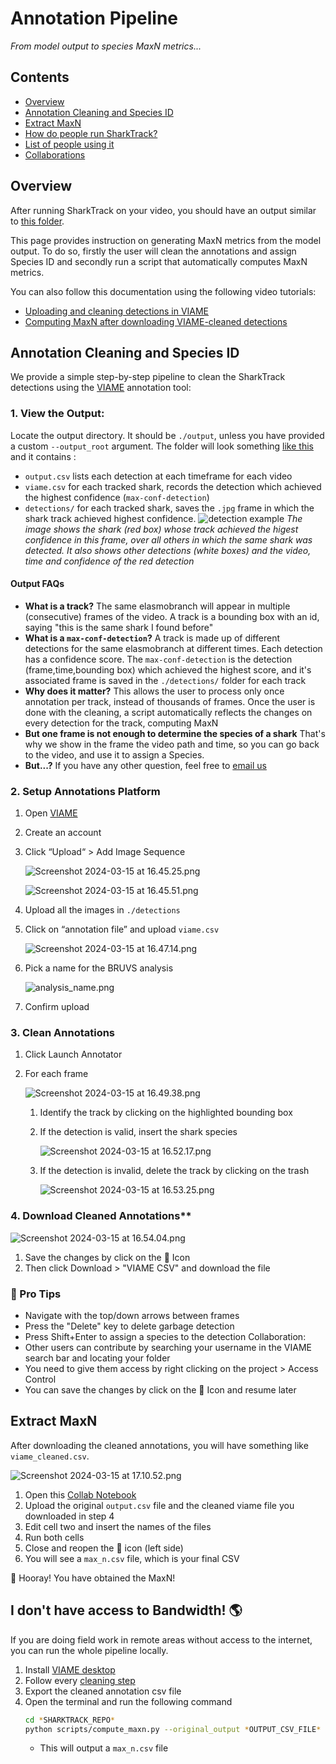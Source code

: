 # Annotation Pipeline
*From model output to species MaxN metrics...*

## Contents

* <a href="#overview">Overview</a>
* <a href="#annotation-cleaning-and-species-id">Annotation Cleaning and Species ID</a>
* <a href="#extract-maxn">Extract MaxN</a>
* <a href="#how-people-run-sharktrack">How do people run SharkTrack?</a>
* <a href="#list-of-people-using-it">List of people using it</a>
* <a href="#collaborations">Collaborations</a>


## Overview
After running SharkTrack on your video, you should have an output similar to [this folder](./static/test-output/).

This page provides instruction on generating MaxN metrics from the model output. To do so, firstly the user will clean the annotations and assign Species ID and secondly run a script that automatically computes MaxN metrics.

You can also follow this documentation using the following video tutorials:

- [Uploading and cleaning detections in VIAME](https://drive.google.com/file/d/16Zw69ELvA1_pBhfcbQsjo1nc_7EBYZl2/view?usp=sharing)
- [Computing MaxN after downloading VIAME-cleaned detections](https://drive.google.com/file/d/1DCT3vCAbAH4T8wTiMjgWUc7-lZEpgz9U/view?usp=drive_link)


## Annotation Cleaning and Species ID

We provide a simple step-by-step pipeline to clean the SharkTrack detections using the [VIAME](https://viame.kitware.com/) annotation tool:

### 1. View the Output:
Locate the output directory. It should be `./output`, unless you have provided a custom `--output_root` argument. The folder will look something [like this](./static/test-output/) and it contains :
- `output.csv` lists each detection at each timeframe for each video
- `viame.csv` for each tracked shark, records the detection which achieved the highest confidence (`max-conf-detection`)
- `detections/` for each tracked shark, saves the `.jpg` frame in which the shark track achieved highest confidence.
    ![detection example](./static/test-output/detections/14.jpg)
    *The image shows the shark (red box) whose track achieved the higest confidence in this frame, over all others in which the same shark was detected. It also shows other detections (white boxes) and the video, time and confidence of the red detection*

#### Output FAQs
- **What is a track?** The same elasmobranch will appear in multiple (consecutive) frames of the video. A track is a bounding box with an id, saying "this is the same shark I found before" 
- **What is a `max-conf-detection`?** A track is made up of different detections for the same elasmobranch at different times. Each detection has a confidence score. The `max-conf-detection` is the detection (frame,time,bounding box) which achieved the highest score, and it's associated frame is saved in the `./detections/` folder for each track
- **Why does it matter?** This allows the user to process only once annotation per track, instead of thousands of frames. Once the user is done with the cleaning, a script automatically reflects the changes on every detection for the track, computing MaxN
- **But one frame is not enough to determine the species of a shark** That's why we show in the frame the video path and time, so you can go back to the video, and use it to assign a Species.
- **But...?** If you have any other question, feel free to [email us](mailto:fppvrn@gmail.com?subject=SharkTrackFAQ)
        
### 2. Setup Annotations Platform
1. Open [VIAME](https://viame.kitware.com/)
2. Create an account
3. Click “Upload“ > Add Image Sequence
    
    ![Screenshot 2024-03-15 at 16.45.25.png](static/Screenshot_2024-03-15_at_16.45.25.png)
    
    ![Screenshot 2024-03-15 at 16.45.51.png](static/Screenshot_2024-03-15_at_16.45.51.png)
    
4. Upload all the images in `./detections`
5. Click on “annotation file” and upload `viame.csv`
    
    ![Screenshot 2024-03-15 at 16.47.14.png](static/Screenshot_2024-03-15_at_16.47.14.png)
    
6. Pick a name for the BRUVS analysis

    ![analysis_name.png](static/analysis_name.png)
7. Confirm upload
### 3. Clean Annotations
1. Click Launch Annotator
2. For each frame
    
    ![Screenshot 2024-03-15 at 16.49.38.png](static/Screenshot_2024-03-15_at_16.49.38.png)
    
    1. Identify the track by clicking on the highlighted bounding box
    2. If the detection is valid, insert the shark species
        
        ![Screenshot 2024-03-15 at 16.52.17.png](static/Screenshot_2024-03-15_at_16.52.17.png)
        
    3. If the detection is invalid, delete the track by clicking on the trash
        
        ![Screenshot 2024-03-15 at 16.53.25.png](static/Screenshot_2024-03-15_at_16.53.25.png)
            
### 4. Download Cleaned Annotations**
    
![Screenshot 2024-03-15 at 16.54.04.png](static/Screenshot_2024-03-15_at_16.54.04.png)

1. Save the changes by click on the 💾 Icon
2. Then click Download > "VIAME CSV" and download the file


### 🚀 Pro Tips
- Navigate with the top/down arrows between frames
- Press the "Delete" key to delete garbage detection
- Press Shift+Enter to assign a species to the detection
Collaboration:
- Other users can contribute by searching your username in the VIAME search bar and locating your folder
- You need to give them access by right clicking on the project > Access Control
- You can save the changes by click on the 💾 Icon and resume later

## Extract MaxN
After downloading the cleaned annotations, you will have something like `viame_cleaned.csv`. 
    
![Screenshot 2024-03-15 at 17.10.52.png](static/Screenshot_2024-03-15_at_17.10.52.png)

1. Open this [Collab Notebook](https://colab.research.google.com/drive/1oiJgt1TZnBoKLi3PCZBKtiH0NnRsb-0Z?authuser=0#scrollTo=qfJdcsy_D5i1)
2. Upload the original `output.csv` file and the cleaned viame file you downloaded in step 4
3. Edit cell two and insert the names of the files
4. Run both cells
5. Close and reopen the 📁 icon (left side)
6. You will see a `max_n.csv` file, which is your final CSV

🚀 Hooray! You have obtained the MaxN! 

## I don't have access to Bandwidth! 🌎
If you are doing field work in remote areas without access to the internet, you can run the whole pipeline locally.

1. Install [VIAME desktop](https://github.com/Kitware/dive/releases/tag/v1.9.5#:~:text=Jan%2026-,DIVE%2DDesktop%2D1.9.5.dmg,-130%20MB)
2. Follow every [cleaning step](#annotation-cleaning-and-species-id)
3. Export the cleaned annotation csv file
4. Open the terminal and run the following command
    ```bash
    cd *SHARKTRACK_REPO*
    python scripts/compute_maxn.py --original_output *OUTPUT_CSV_FILE* --viame_cleaned *CLEANED_VIAME_CSV*
    ```
    -   This will output a `max_n.csv` file
